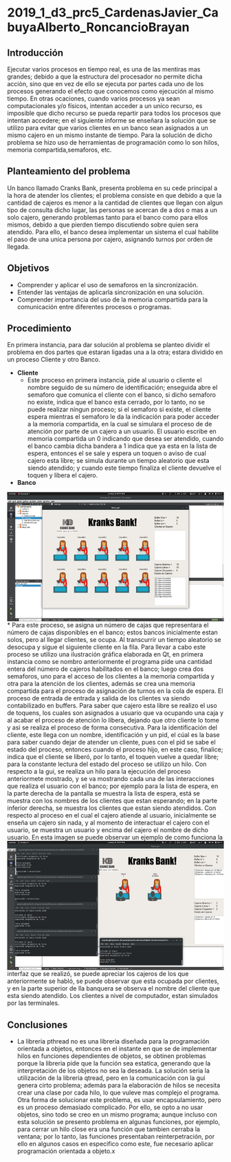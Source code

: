# 2019_1_d3_prc5_CardenasJavier_CabuyaAlberto_RoncancioBrayan
## Introducción
Ejecutar varios procesos en tiempo real, es una de las mentiras mas grandes; debido a que la estructura del procesador no permite dicha acciòn, sino que en vez de ello se ejecuta por partes cada uno de los procesos generando el efecto que conocemos como ejecución al mismo tiempo. En otras ocaciones, cuando varios procesos ya sean computacionales y/o físicos, intentan acceder a un unico recurso, es imposible que dicho recurso se pueda repartir para todos los procesos que intentan accedere; en el siguiente informe se enseñara la solución que se utilizo para evitar que varios clientes en un banco sean asignados a un mismo cajero en un mismo instante de tiempo. Para la solución de dicho  problema se hizo uso de herramientas de programación como lo son hilos, memoria compartida,semaforos, etc.
## Planteamiento del problema
Un banco llamado Cranks Bank, presenta problema en su cede principal a la hora de atender los clientes; el problema consiste en que debido a que la cantidad de cajeros es menor a la cantidad de clientes que llegan con algun tipo de consulta  dicho lugar, las personas se acercan de a dos o mas a un solo cajero, generando problemas tanto para el banco como para ellos mismos, debido a que pierden tiempo discutiendo sobre quien sera atendido. Para ello, el banco desea implementar un sistema el cual habilite el paso de una unica persona por cajero, asignando turnos por orden de llegada.
## Objetivos
- Comprender y aplicar el uso de semaforos en la sincronización.
- Entender las ventajas de aplicarla sincronización en una solución.
- Comprender importancia del uso de la memoria compartida para la comunicación entre diferentes procesos o programas.
## Procedimiento
En primera instancia, para dar solución al problema se planteo dividir el problema en dos partes que estaran ligadas una a la otra; estara dividido en un proceso Cliente y otro Banco.
* **Cliente**
    * Este proceso en primera instancia, pide al usuario o cliente el nombre seguido de su número de identificación; enseguida abre el semaforo que comunica el cliente con el banco, si dicho semaforo no existe, indica que el banco esta cerrado, por lo tanto, no se puede realizar ningun proceso; si el semaforo si existe, el cliente espera mientras el semaforo le da la indicación para poder acceder a la memoria compartida, en la cual se simulara el proceso de de atención por parte de un cajero a un usuario. El usuario escribe en memoria compartida un 0 indicando que desea ser atendido, cuando el banco cambia dicha bandera a 1 indica que ya esta en la lista de espera, entonces el se sale y espera un toquen o aviso de cual cajero esta libre; se simula durante un tiempo aleatorio que esta siendo atendido; y cuando este tiempo finaliza el cliente devuelve el toquen y libera el cajero.
* **Banco**
<img align="right" height="300px" src="https://github.com/Mrjarkos/2019_1_d3_prc5_CardenasJavier_CabuyaAlberto_RoncancioBrayan/blob/master/1.png"/>
    * Para este proceso, se asigna un número de cajas que representara el número de cajas disponibles en el banco; estos bancos inicialmente estan solos, pero al llegar clientes, se ocupa. Al transcurrir un tiempo aleatorio se desocupa y sigue el siguiente cliente en la fila. Para llevar a cabo este proceso se utilizo una ilustración gráfica elaborada en Qt, en primera instancia como se nombro anteriormente el programa pide una cantidad entera del número de cajeros habilitados en el banco; luego crea dos semaforos, uno para el acceso de los clientes a la memoria compartida y otra para la atención de los clientes, además se crea una memoria compartida para el proceso de asignación de turnos en la cola de espera. El proceso de entrada de entrada y salida de los clientes va siendo contabilizado en buffers. Para saber que cajero esta libre se realizo el uso de toquens, los cuales son asignados a usuario que va ocupando una caja y al acabar el proceso de atención lo libera, dejando que otro cliente lo tome y asi se realiza el proceso de forma consecutiva. Para la identificación del cliente, este llega con un nombre, identificación y un pid, el cúal es la base para saber cuando dejar de atender un cliente, pues con el pid se sabe el estado del proceso, entonces cuando el proceso hijo, en este caso, finalice; indica que el cliente se liberó, por lo tanto, el toquen vuelve a quedar libre; para la constante lectura del estado del proceso se utilizo un hilo. Con respecto a la gui, se realiza un hilo para la ejecución del proceso anteriormete mostrado, y se va mostrando cada una de las interacciones que realiza el usuario con el banco; por ejemplo para la lista de espera, en la parte derecha de la pantalla se muestra la lista de espera, está se muestra con los nombres de los clientes que estan esperando; en la parte inferior derecha, se muestra los clientes que estan siendo atendidos. Con respecto al proceso en el cual el cajero atiende al usuario, inicialmente se enseña un cajero sin nada, y al momento de interactuar el cajero con el usuario, se muestra un usuario y encima del cajero el nombre de dicho usuario.
    <img align="right" height="300px" src="https://github.com/Mrjarkos/2019_1_d3_prc5_CardenasJavier_CabuyaAlberto_RoncancioBrayan/blob/master/I2.png">
 En esta imagen se puede observar un ejemplo de como funciona la interfaz que se realizó, se puede apreciar los cajeros de los que anteriormente se habló, se puede observar que esta ocupada por clientes, y en la parte superior de lla banquera se observa el nombre del cliente que esta siendo atendido. Los clientes a nivel de computador, estan simulados por las terminales.
 
 
 
 
 
 
 
## Conclusiones
- La libreria pthread no es una libreria diseñada para la programación orientada a objetos, entonces en el instante en que se de implementar hilos en funciones dependientes de objetos, se obtinen problemas porque la libreria pide que la función sea estatica, generando que la interpretación de los objetos no sea la deseada. La solución seria la utilización de la libreria qtread, pero en la comunicación con la gui genera cirto problema; además para la elaboración de hilos se necesita crear una clase por cada hilo, lo que vuleve mas complejo el programa. Otra forma de solucionar este problema, es usar encapsulamiento, pero es un proceso demasiado complicado. Por ello, se opto a no usar objetos, sino todo se creo en un mismo programa; aunque incluso con esta solución se presento problema en algunas funciones, por ejemplo, para cerrar un hilo close era una función que tambien cerraba la ventana; por lo tanto, las funciones presentaban reinterpetración, por ello en algunos casos en especifico como este, fue necesario aplicar programación orientada a objeto.x
    
    
